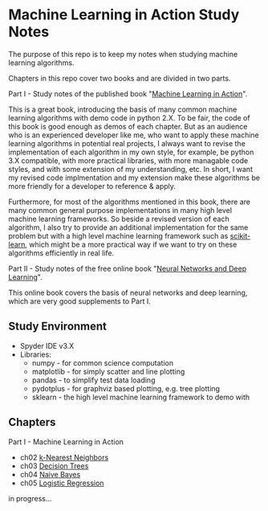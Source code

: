 # Machine Learning in Action Study Notes

The purpose of this repo is to keep my notes when studying machine learning algorithms.

Chapters in this repo cover two books and are divided in two parts.

Part I - Study notes of the published book "[Machine Learning in Action](https://www.manning.com/books/machine-learning-in-action)".

This is a great book, introducing the basis of many common machine learning algorithms with demo code in python 2.X. To be fair, the code of this book is good enough as demos of each chapter. But as an audience who is an experienced developer like me, who want to apply these machine learning algorithms in potential real projects, I always want to revise the implementation of each algorithm in my own style, for example, be python 3.X compatible, with more practical libraries, with more managable code styles, and with some extension of my understanding, etc. In short, I want my revised code implmentation and my extension make these algorithms be more friendly for a developer to reference & apply.

Furthermore, for most of the algorithms mentioned in this book, there are many common general purpose implementations in many high level machine learning frameworks. So beside a revised version of each algorithm, I also try to provide an additional implementation for the same problem but with a high level machine learning framework such as [scikit-learn](http://scikit-learn.org), which might be a more practical way if we want to try on these algorithms efficiently in real life.

Part II - Study notes of the free online book "[Neural Networks and Deep Learning](http://neuralnetworksanddeeplearning.com/)".

This online book covers the basis of neural networks and deep learning, which are very good supplements to Part I.

## Study Environment
- Spyder IDE v3.X
- Libraries:
    - numpy - for common science computation
    - matplotlib - for simply scatter and line plotting
    - pandas - to simplify test data loading
    - pydotplus - for graphviz based plotting, e.g. tree plotting
    - sklearn - the high level machine learning framework to demo with

## Chapters

Part I - Machine Learning in Action

- ch02 [k-Nearest Neighbors](./part1/ch02/README.md)
- ch03 [Decision Trees](./part1/ch03/README.md)
- ch04 [Naive Bayes](./part1/ch04/README.md)
- ch05 [Logistic Regression](./part1/ch05/README.md)

in progress...

